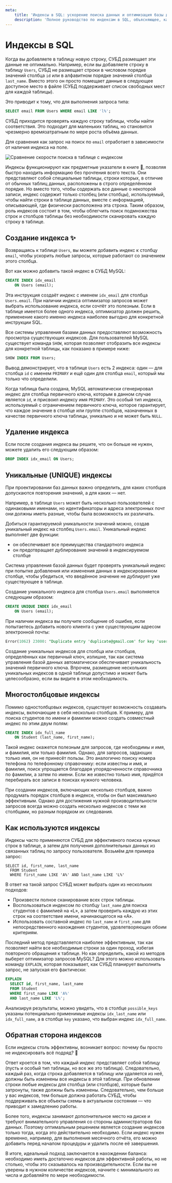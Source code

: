 ```yaml
---
meta:
    title: 'Индексы в SQL: ускорение поиска данных и оптимизация базы данных'
    description: 'Полное руководство по индексам в SQL, объясняющее, как они упрощают и ускоряют поиск данных в таблицах баз данных, избегая необходимости полного сканирования таблиц. Узнайте, как создавать, управлять и оптимизировать индексы для улучшения производительности ваших запросов в MySQL.'
---
```


# Индексы в SQL

Когда вы добавляете в таблицу новую строку, СУБД размещает эти данные не оптимально. Например, если
вы добавляете строку в таблицу `Users`, СУБД не размещает строки в
числовом порядке значений столбца `id` или в алфавитном порядке значений столбца `last_name`.
Вместо этого он просто помещает данные в следующее доступное место в файле (СУБД поддерживает список свободных мест для каждой таблицы).

Это приводит к тому, что для выполнения запроса типа:

```sql
SELECT email FROM Users WHERE email LIKE 'l%';
```

СУБД приходится проверять каждую строку таблицы, чтобы найти соответствия.
Это подходит для маленьких таблиц, но становится чрезмерно времязатратным по мере роста объёма данных.

Для сравнения как запрос на поиск по `email` отработает в зависимости от наличия индекса на поле.

![Сравнение скорости поиска в таблице с индексом](https://sql-academy.org/static/guidePage/indexies/statistic_ru.png 'Сравнение скорости поиска в таблице с индексом')

Индексы функционируют как предметные указатели в книге 📖, позволяя быстро находить информацию
без прочтения всего текста. Они представляют собой специальные
таблицы, строки которых, в отличие от обычных таблиц данных, расположены в строго определённом порядке.
Но вместо того, чтобы содержать все данные о некоторой
записи, индекс содержит только столбец (или столбцы), используемый, чтобы
найти строки в таблице данных, вместе с информацией, описывающей, где
физически расположена эта строка. Таким образом, роль индексов состоит
в том, чтобы облегчить поиск подмножества строк и столбцов таблицы без
необходимости сканировать каждую строку в таблице.

## Создание индекса ✨

Возвращаясь к таблице `Users`, вы можете добавить
индекс к столбцу `email`, чтобы ускорить любые запросы, которые работают
со значением этого столбца.

Вот как можно добавить такой индекс в СУБД MySQL:

```sql
CREATE INDEX idx_email
    ON Users (email);
```

Эта инструкция создаёт индекс c именем `idx_email` для столбца `Users.email`. При наличии индекса оптимизатор запросов может выбрать использование индекса, если
сочтёт это полезным. Если в таблице имеется более одного индекса, оптимизатор должен решить, применение какого именно индекса наиболее выгодно
для конкретной инструкции SQL.

Все системы управления базами данных предоставляют возможность просмотра существующих индексов.
Для пользователей MySQL существует команда `SHOW`, которая позволяет отобразить все индексы
для конкретной таблицы, как показано в примере ниже:

```sql
SHOW INDEX FROM Users;
```

Вывод демонстрирует, что в таблице `Users` есть 2 индекса: один — для столбца `id` с именем `PRIMARY`
и ещё один для столбца `email`, который мы только что определили.

Когда таблица была создана, MySQL автоматически сгенерировал
индекс для столбца первичного ключа, которым в данном случае является
`id`, и присвоил индексу имя `PRIMARY`.
Это особый тип индекса, используемый с ограничением первичного ключа, которое гарантирует,
что каждое значение в столбце или группе столбцов, назначенных в качестве первичного ключа таблицы,
уникально и не может быть `NULL`.

## Удаление индекса

Если после создания индекса вы решите, что он больше не нужен, можете
удалить его следующим образом:

```sql
DROP INDEX idx_email ON Users;
```

## Уникальные (UNIQUE) индексы

При проектировании баз данных важно определить, для каких столбцов допускаются повторения значений,
а для каких — нет.

Например, в таблице `Users` может быть несколько пользователей с одинаковыми именами,
но идентификаторы и адреса электронных почт они должны иметь разные, чтобы
была возможность их различать.

Добиться гарантируемой уникальности значений можно, создав уникальный индекс на столбец `Users.email`.
Уникальный индекс выполняет две функции:

-   он обеспечивает все преимущества стандартного индекса
-   он предотвращает дублирование значений в индексируемом столбце

Система управления базой данных будет проверять уникальный индекс при попытке добавления или
изменения данных в индексированном столбце, чтобы убедиться, что введённое значение не дублирует
уже существующее в таблице.

Создание уникального индекса для столбца `Users.email` выполняется следующим образом:

```sql
CREATE UNIQUE INDEX idx_email
    ON Users (email);
```

При наличии индекса вы получите сообщение об ошибке, если попытаетесь добавить нового клиента с уже существующим адресом электронной
почты:

```sql
Error(1062) 23000: "Duplicate entry 'duplicate@gmail.com' for key 'users.idx_email'"
```

Создание уникальных индексов для столбца или столбцов, определённых как первичный ключ, излишне,
так как система управления базой данных автоматически обеспечивает уникальность значений первичного ключа.
Впрочем, размещение нескольких уникальных индексов в одной таблице допустимо и может быть целесообразно,
если вы видите в этом необходимость.

## Многостолбцовые индексы

Помимо одностолбцовых индексов, существует возможность создавать индексы,
включающие в себя несколько столбцов.
К примеру, для поиска студентов по имени и фамилии можно создать совместный индекс
по этим двум полям:

```sql
CREATE INDEX idx_full_name
    ON Student (last_name, first_name);
```

Такой индекс окажется полезным для запросов, где необходимы и имя, и фамилия, или только фамилия.
Однако, для запросов, задающих только имя, он не принесёт пользы.
Это аналогично поиску номера телефона по телефонному справочнику: если известны и имя, и фамилия,
поиск упрощается благодаря упорядоченности справочника по фамилии, а затем по имени.
Если же известно только имя, придётся перебирать все записи в поисках нужного человека.

При создании индексов, включающих несколько столбцов, важно продумать порядок столбцов в индексе,
чтобы он был максимально эффективным.
Однако для достижения нужной производительности запросов всегда
можно создать несколько индексов с теми же столбцами, но разным порядком их следования.

## Как используются индексы

Индексы часто применяются СУБД для эффективного поиска нужных строк в таблице,
а затем для получения дополнительных данных из связанных таблиц по запросу пользователя.
Возьмём для примера запрос:

```sql-executable-Schedule
SELECT id, first_name, last_name
  FROM Student
  WHERE first_name LIKE 'A%' AND last_name LIKE 'L%'
```

В ответ на такой запрос СУБД может выбрать один из нескольких подходов:

-   Произвести полное сканирование всех строк таблицы.
-   Воспользоваться индексом по столбцу `last_name` для поиска студентов с фамилией на «L», а затем проверить каждую из этих строк на соответствие имени, начинающегося на «A».
-   Использовать составной индекс по `last_name` и `first_name` для непосредственного нахождения студентов, удовлетворяющих обоим критериям.

Последний метод представляется наиболее эффективным, так как позволяет найти все необходимые строки
за один проход, избегая повторного обращения к таблице.
Но как определить, какой из методов выберет оптимизатор запросов MySQL?
Для этого можно использовать команду `EXPLAIN`, которая показывает, как СУБД планирует
выполнить запрос, не запуская его фактически:

```sql
EXPLAIN
  SELECT id, first_name, last_name
  FROM Student
  WHERE first_name LIKE 'A%'
  AND last_name LIKE 'L%';
```

Анализируя результаты, можно увидеть, что в столбце `possible_keys` указаны потенциально
применимые индексы `idx_last_name` или `idx_full_name`, а в столбце `key` указано,
что выбран индекс `idx_full_name`.

## Обратная сторона индексов

Если индексы столь эффективны, возникает вопрос: почему бы просто не индексировать всё подряд? 🧐

Ответ кроется в том, что каждый индекс представляет собой таблицу (пусть и особый тип
таблицы, но все же это таблица). Следовательно, каждый раз, когда строка
добавляется в таблицу или удаляется из неё, должны быть изменены все индексы в этой таблице. При обновлении строки любые индексы для столбца
(или столбцов), которые были затронуты, также должны быть изменены.
Следовательно, чем больше у вас индексов, тем больше должна работать СУБД, чтобы поддерживать все объекты схемы в актуальном состоянии — что
приводит к замедлению работы.

Более того, индексы занимают дополнительное место на диске и требуют внимательного управления
со стороны администраторов баз данных. Поэтому оптимальным решением является создание индексов
только тогда, когда это действительно необходимо. Если индекс нужен временно, например, для
выполнения месячного отчёта, его можно добавить перед началом процедуры и удалить после её
завершения.

В итоге, идеальный подход заключается в нахождении баланса: необходимо иметь достаточно индексов
для эффективной работы, но не столько, чтобы это сказывалось на производительности.
Если вы не уверены в нужном количестве индексов, начните с минимального их числа и добавляйте
по мере необходимости.
